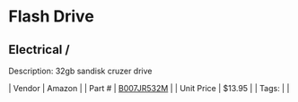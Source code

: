 # Flash Drive
## Electrical / 
Description: 	32gb sandisk cruzer drive 

| Vendor | Amazon | 
| Part # | [B007JR532M](http://www.amazon.com/SanDisk-Cruzer-Frustration-Free-Packaging--SDCZ36-032G-AFFP/dp/B007JR532M/ref=sr_1_4/184-8691838-0573153?s=pc&ie=UTF8&qid=1464978802&sr=1-4&keywords=flash+drive) | 
| Unit Price | $13.95 | 
| Tags: |  | 
